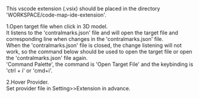 This vscode extension (.vsix) should be placed in the directory 'WORKSPACE/code-map-ide-extension'.

1.Open target file when click in 3D model.<br/>
It listens to the 'contralmarks.json' file and will open the target file and corresponding line when changes in the 'contralmarks.json' file.<br/>
When the 'contralmarks.json' file is closed, the change listening will not work, so the command below should be used to open the target file or open the 'contralmarks.json' file again.<br/>
'Command Palette', the command is 'Open Target File' and the keybinding is 'ctrl + i' or 'cmd+i'.<br/>

2.Hover Provider.<br/>
Set provider file in Setting>>Extension in advance.
